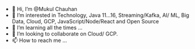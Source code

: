 - 👋 Hi, I’m @Mukul Chauhan
- 👀 I’m interested in Technology, Java 11…16, Streaming/Kafka, AI/ ML, Big Data, Cloud, GCP, JavaScript/Node/React and Open Source 
- 🌱 I’m learning all the times ...
- 💞️ I’m looking to collaborate on Cloud/ GCP.
- 📫 How to reach me ...

<!---
mukulchn/mukulchn is a ✨ special ✨ repository because its `README.md` (this file) appears on your GitHub profile.
You can click the Preview link to take a look at your changes.
--->
